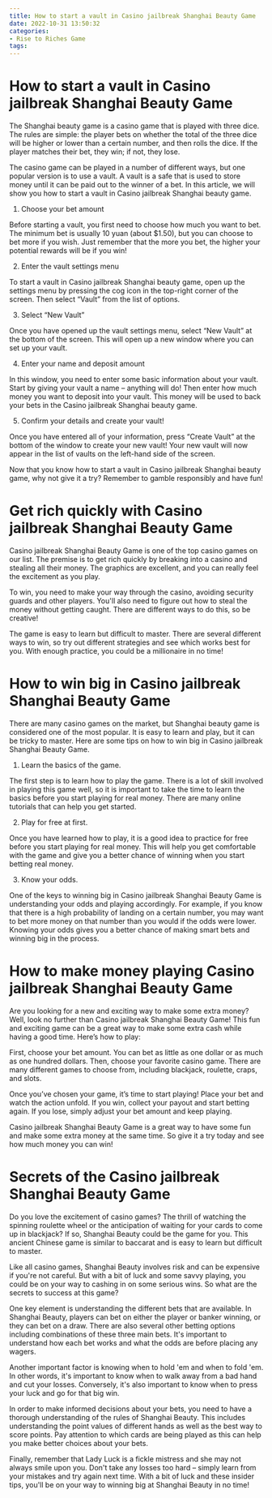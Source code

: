 ```yaml
---
title: How to start a vault in Casino jailbreak Shanghai Beauty Game 
date: 2022-10-31 13:50:32
categories:
- Rise to Riches Game
tags:
---
```



# How to start a vault in Casino jailbreak Shanghai Beauty Game 

The Shanghai beauty game is a casino game that is played with three dice. The rules are simple: the player bets on whether the total of the three dice will be higher or lower than a certain number, and then rolls the dice. If the player matches their bet, they win; if not, they lose. 

The casino game can be played in a number of different ways, but one popular version is to use a vault. A vault is a safe that is used to store money until it can be paid out to the winner of a bet. In this article, we will show you how to start a vault in Casino jailbreak Shanghai beauty game. 

1) Choose your bet amount

Before starting a vault, you first need to choose how much you want to bet. The minimum bet is usually 10 yuan (about $1.50), but you can choose to bet more if you wish. Just remember that the more you bet, the higher your potential rewards will be if you win! 

2) Enter the vault settings menu

To start a vault in Casino jailbreak Shanghai beauty game, open up the settings menu by pressing the cog icon in the top-right corner of the screen. Then select “Vault” from the list of options. 

3) Select “New Vault”

Once you have opened up the vault settings menu, select “New Vault” at the bottom of the screen. This will open up a new window where you can set up your vault. 

4) Enter your name and deposit amount

In this window, you need to enter some basic information about your vault. Start by giving your vault a name – anything will do! Then enter how much money you want to deposit into your vault. This money will be used to back your bets in the Casino jailbreak Shanghai beauty game. 

5) Confirm your details and create your vault!

Once you have entered all of your information, press “Create Vault” at the bottom of the window to create your new vault! Your new vault will now appear in the list of vaults on the left-hand side of the screen. 

Now that you know how to start a vault in Casino jailbreak Shanghai beauty game, why not give it a try? Remember to gamble responsibly and have fun!

# Get rich quickly with Casino jailbreak Shanghai Beauty Game 

Casino jailbreak Shanghai Beauty Game is one of the top casino games on our list. The premise is to get rich quickly by breaking into a casino and stealing all their money. The graphics are excellent, and you can really feel the excitement as you play.

To win, you need to make your way through the casino, avoiding security guards and other players. You'll also need to figure out how to steal the money without getting caught. There are different ways to do this, so be creative!

The game is easy to learn but difficult to master. There are several different ways to win, so try out different strategies and see which works best for you. With enough practice, you could be a millionaire in no time!

# How to win big in Casino jailbreak Shanghai Beauty Game 

There are many casino games on the market, but Shanghai beauty game is considered one of the most popular. It is easy to learn and play, but it can be tricky to master. Here are some tips on how to win big in Casino jailbreak Shanghai Beauty Game.

1. Learn the basics of the game.

The first step is to learn how to play the game. There is a lot of skill involved in playing this game well, so it is important to take the time to learn the basics before you start playing for real money. There are many online tutorials that can help you get started.

2. Play for free at first.

Once you have learned how to play, it is a good idea to practice for free before you start playing for real money. This will help you get comfortable with the game and give you a better chance of winning when you start betting real money.

3. Know your odds.

One of the keys to winning big in Casino jailbreak Shanghai Beauty Game is understanding your odds and playing accordingly. For example, if you know that there is a high probability of landing on a certain number, you may want to bet more money on that number than you would if the odds were lower. Knowing your odds gives you a better chance of making smart bets and winning big in the process.

# How to make money playing Casino jailbreak Shanghai Beauty Game 

Are you looking for a new and exciting way to make some extra money? Well, look no further than Casino jailbreak Shanghai Beauty Game! This fun and exciting game can be a great way to make some extra cash while having a good time. Here’s how to play:

First, choose your bet amount. You can bet as little as one dollar or as much as one hundred dollars. Then, choose your favorite casino game. There are many different games to choose from, including blackjack, roulette, craps, and slots.

Once you’ve chosen your game, it’s time to start playing! Place your bet and watch the action unfold. If you win, collect your payout and start betting again. If you lose, simply adjust your bet amount and keep playing.

Casino jailbreak Shanghai Beauty Game is a great way to have some fun and make some extra money at the same time. So give it a try today and see how much money you can win!

#  Secrets of the Casino jailbreak Shanghai Beauty Game

Do you love the excitement of casino games? The thrill of watching the spinning roulette wheel or the anticipation of waiting for your cards to come up in blackjack? If so, Shanghai Beauty could be the game for you. This ancient Chinese game is similar to baccarat and is easy to learn but difficult to master.

Like all casino games, Shanghai Beauty involves risk and can be expensive if you're not careful. But with a bit of luck and some savvy playing, you could be on your way to cashing in on some serious wins. So what are the secrets to success at this game?

One key element is understanding the different bets that are available. In Shanghai Beauty, players can bet on either the player or banker winning, or they can bet on a draw. There are also several other betting options including combinations of these three main bets. It's important to understand how each bet works and what the odds are before placing any wagers.

Another important factor is knowing when to hold 'em and when to fold 'em. In other words, it's important to know when to walk away from a bad hand and cut your losses. Conversely, it's also important to know when to press your luck and go for that big win.

In order to make informed decisions about your bets, you need to have a thorough understanding of the rules of Shanghai Beauty. This includes understanding the point values of different hands as well as the best way to score points. Pay attention to which cards are being played as this can help you make better choices about your bets.

Finally, remember that Lady Luck is a fickle mistress and she may not always smile upon you. Don't take any losses too hard – simply learn from your mistakes and try again next time. With a bit of luck and these insider tips, you'll be on your way to winning big at Shanghai Beauty in no time!